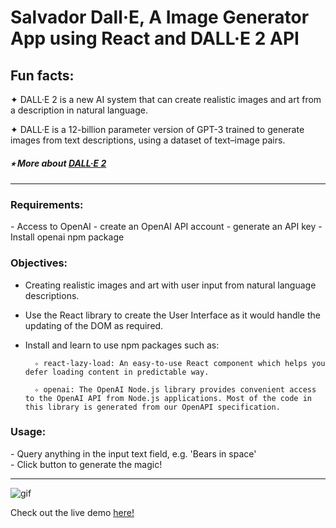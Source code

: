 # Salvador Dall·E, A Image Generator App using React and DALL·E 2 API

## Fun facts:

✦ DALL·E 2 is a new AI system that can create realistic images and art from a description in natural language.

✦ DALL·E is a 12-billion parameter version of GPT-3 trained to generate images from text descriptions, using a dataset of text–image pairs.

##### ⭒ More about [DALL·E 2](https://openai.com/dall-e-2/)

---

<h3><b>Requirements:</b></h3>
- Access to OpenAI
    - create an OpenAI API account
    - generate an API key
- Install openai npm package

<br>

<h3><b>Objectives:</b></h3>

- Creating realistic images and art with user input from natural language descriptions.

- Use the React library to create the User Interface as it would handle the updating of the DOM as required.

- Install and learn to use npm packages such as:

        ✧ react-lazy-load: An easy-to-use React component which helps you defer loading content in predictable way.

        ✧ openai: The OpenAI Node.js library provides convenient access to the OpenAI API from Node.js applications. Most of the code in this library is generated from our OpenAPI specification.

<h3><b>Usage:</b></h3>
- Query anything in the input text field, e.g. 'Bears in space'<br>
- Click button to generate the magic!

---

![gif](sdalle.gif)

Check out the live demo [here!](https://salvador-dall-e.vercel.app/)
